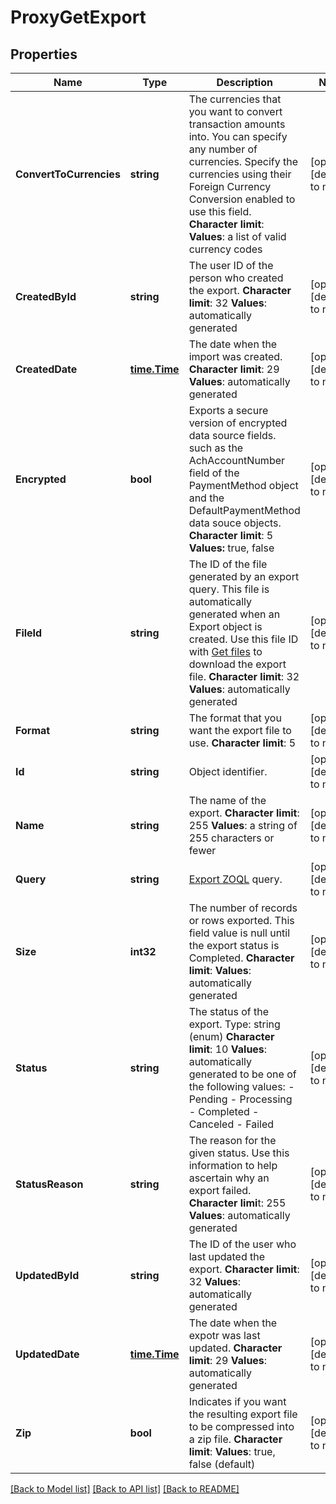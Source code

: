 # ProxyGetExport

## Properties
Name | Type | Description | Notes
------------ | ------------- | ------------- | -------------
**ConvertToCurrencies** | **string** |  The currencies that you want to convert transaction amounts into. You can specify any number of currencies. Specify the currencies using their Foreign Currency Conversion enabled to use this field. **Character limit**: **Values**: a list of valid currency codes  | [optional] [default to null]
**CreatedById** | **string** |  The user ID of the person who created the export. **Character limit**: 32 **Values**: automatically generated  | [optional] [default to null]
**CreatedDate** | [**time.Time**](time.Time.md) |  The date when the import was created. **Character limit**: 29 **Values**: automatically generated  | [optional] [default to null]
**Encrypted** | **bool** |  Exports a secure version of encrypted data source fields. such as the AchAccountNumber field of the PaymentMethod object and the DefaultPaymentMethod data souce objects. **Character limit**: 5 **Values:** true, false  | [optional] [default to null]
**FileId** | **string** |  The ID of the file generated by an export query. This file is automatically generated when an Export object is created. Use this file ID with [Get files](https://www.zuora.com/developer/api-reference/#operation/GET_Files) to download the export file. **Character limit**: 32 **Values**: automatically generated  | [optional] [default to null]
**Format** | **string** |  The format that you want the export file to use. **Character limit**: 5  | [optional] [default to null]
**Id** | **string** | Object identifier. | [optional] [default to null]
**Name** | **string** |  The name of the export. **Character limit**: 255 **Values**: a string of 255 characters or fewer  | [optional] [default to null]
**Query** | **string** | [Export ZOQL](https://knowledgecenter.zuora.com/DC_Developers/M_Export_ZOQL) query. | [optional] [default to null]
**Size** | **int32** |  The number of records or rows exported. This field value is null until the export status is Completed. **Character limit**: **Values**: automatically generated  | [optional] [default to null]
**Status** | **string** |  The status of the export. Type: string (enum) **Character limit**: 10 **Values**: automatically generated to be one of the following values:  - Pending - Processing - Completed - Canceled - Failed  | [optional] [default to null]
**StatusReason** | **string** |  The reason for the given status. Use this information to help ascertain why an export failed. **Character limi**t: 255 **Values**: automatically generated  | [optional] [default to null]
**UpdatedById** | **string** |  The ID of the user who last updated the export. **Character limit**: 32 **Values**: automatically generated  | [optional] [default to null]
**UpdatedDate** | [**time.Time**](time.Time.md) |  The date when the expotr was last updated. **Character limit**: 29 **Values**: automatically generated  | [optional] [default to null]
**Zip** | **bool** |  Indicates if you want the resulting export file to be compressed into a zip file. **Character limit**: **Values**: true, false (default)  | [optional] [default to null]

[[Back to Model list]](../README.md#documentation-for-models) [[Back to API list]](../README.md#documentation-for-api-endpoints) [[Back to README]](../README.md)


